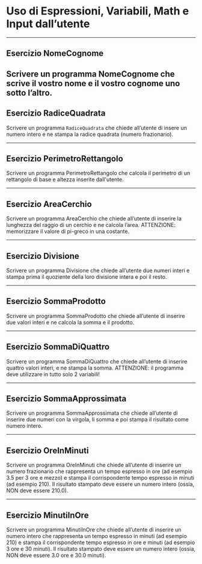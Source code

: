 # Uso di Espressioni, Variabili, Math e Input dall’utente

---

## Esercizio NomeCognome

Scrivere un programma NomeCognome che scrive il vostro nome e il vostro cognome uno
sotto l’altro.
---

## Esercizio RadiceQuadrata

Scrivere un programma `RadiceQuadrata` che chiede all’utente di insere un numero intero e ne stampa la radice quadrata (numero frazionario).

---

## Esercizio PerimetroRettangolo

Scrivere un programma PerimetroRettangolo che calcola il perimetro di un rettangolo di base e altezza inserite dall'utente.

---

## Esercizio AreaCerchio

Scrivere un programma AreaCerchio che chiede all’utente di inserire la lunghezza del raggio di un cerchio e ne calcola l’area. 
ATTENZIONE: memorizzare il valore di pi-greco in una costante.

---

## Esercizio Divisione

Scrivere un programma Divisione che chiede all’utente due numeri interi e stampa prima il quoziente della loro divisione intera e poi il resto.

---

## Esercizio SommaProdotto

Scrivere un programma SommaProdotto che chiede all’utente di inserire due valori interi e ne calcola la somma e il prodotto.

---

## Esercizio SommaDiQuattro

Scrivere un programma SommaDiQuattro che chiede all’utente di inserire quattro valori interi, e ne stampa la somma. 
ATTENZIONE: il programma deve utilizzare in tutto solo 2 variabili!

---

## Esercizio SommaApprossimata

Scrivere un programma SommaApprossimata che chiede all’utente di inserire due numeri
con la virgola, li somma e poi stampa il risultato come numero intero.

---

## Esercizio OreInMinuti

Scrivere un programma OreInMinuti che chiede all’utente di inserire un numero frazionario che rappresenta un tempo espresso in ore (ad esempio 3.5 per 3 ore e mezzo) e stampa il corrispondente tempo espresso in minuti (ad esempio 210). 
Il risultato stampato deve essere un numero intero (ossia, NON deve essere 210.0).

---

## Esercizio MinutiInOre

Scrivere un programma MinutiInOre che chiede all’utente di inserire un numero intero che rappresenta un tempo espresso in minuti (ad esempio 210) e stampa il corrispondente tempo espresso in ore e minuti (ad esempio 3 ore e 30 minuti). 
Il risultato stampato deve essere un numero intero (ossia, NON deve essere 3.0 ore e 30.0 minuti).

